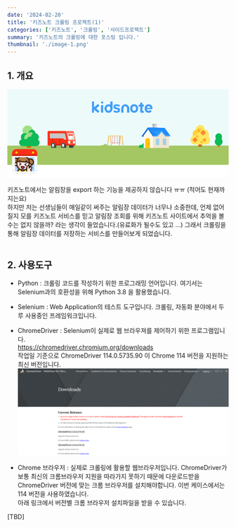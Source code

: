 ```yaml
---
date: '2024-02-20'
title: '키즈노트 크롤링 프로젝트(1)'
categories: ['키즈노트', '크롤링', '사이드프로젝트']
summary: '키즈노트의 크롤링에 대한 포스팅 입니다.'
thumbnail: './image-1.png'
---
```


## 1. 개요

![Alt text](image-1.png)

키즈노트에서는 알림장을 export 하는 기능을 제공하지 않습니다 ㅠㅠ (적어도 현재까지는요)  
하지만 저는 선생님들이 매일같이 써주는 알림장 데이터가 너무나 소중한데, 언제 없어질지 모를 키즈노트 서비스를 믿고 알림장 조회를 위해 키즈노트 사이트에서 추억을 볼수는 없지 않을까? 라는 생각이 들었습니다.(유료화가 될수도 있고 ...) 그래서 크롤링을 통해 알림장 데이터를 저장하는 서비스를 만들어보게 되었습니다.
<br/><br/>

## 2. 사용도구

- Python : 크롤링 코드를 작성하기 위한 프로그래밍 언어입니다. 여기서는 Selenium과의 호환성을 위해 Python 3.8 을 활용했습니다.
- Selenium : Web Application의 테스트 도구입니다. 크롤링, 자동화 분야에서 두루 사용중인 프레임워크입니다.
- ChromeDriver : Selenium이 실제로 웹 브라우져를 제어하기 위한 프로그램입니다.  
   https://chromedriver.chromium.org/downloads  
   작업일 기준으로 ChromeDriver 114.0.5735.90 이 Chrome 114 버전을 지원하는 최신 버전입니다.
  ![Alt text](image.png)

- Chrome 브라우저 : 실제로 크롤링에 활용할 웹브라우저입니다. ChromeDriver가 보통 최신의 크롬브라우저 지원을 따라가지 못하기 때문에 다운로드받을 ChromeDriver 버전에 맞는 크롬 브라우저를 설치해야합니다. 이번 케이스에서는 114 버전을 사용하였습니다.  
  아래 링크에서 버전별 크롬 브라우저 설치파일을 받을 수 있습니다.

[TBD]
